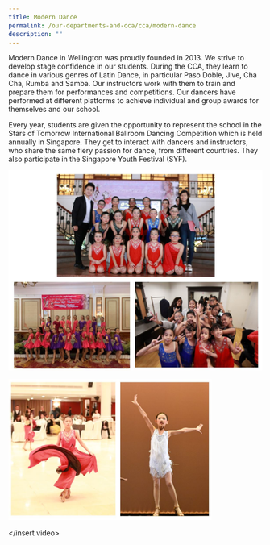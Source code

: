 ```yaml
---
title: Modern Dance
permalink: /our-departments-and-cca/cca/modern-dance
description: ""
---
```

Modern Dance in Wellington was proudly founded in 2013. We strive to develop stage confidence in our students. During the CCA, they learn to dance in various genres of Latin Dance, in particular Paso Doble, Jive, Cha Cha, Rumba and Samba. Our instructors work with them to train and prepare them for performances and competitions. Our dancers have performed at different platforms to achieve individual and group awards for themselves and our school.   

Every year, students are given the opportunity to represent the school in the Stars of Tomorrow International Ballroom Dancing Competition which is held annually in Singapore. They get to interact with dancers and instructors, who share the same fiery passion for dance, from different countries. They also participate in the Singapore Youth Festival (SYF).

![](/images/modern%20dance%201.jpg)

<img src="/images/modern%20dance%202.jpg" 
     style="width:80%">

</insert video>